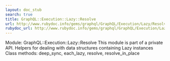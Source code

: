 ```yaml
---
layout: doc_stub
search: true
title: GraphQL::Execution::Lazy::Resolve
url: http://www.rubydoc.info/gems/graphql/GraphQL/Execution/Lazy/Resolve
rubydoc_url: http://www.rubydoc.info/gems/graphql/GraphQL/Execution/Lazy/Resolve
---
```


Module: GraphQL::Execution::Lazy::Resolve
This module is part of a private API.
Helpers for dealing with data structures containing Lazy instances 
Class methods:
deep_sync, each_lazy, resolve, resolve_in_place

